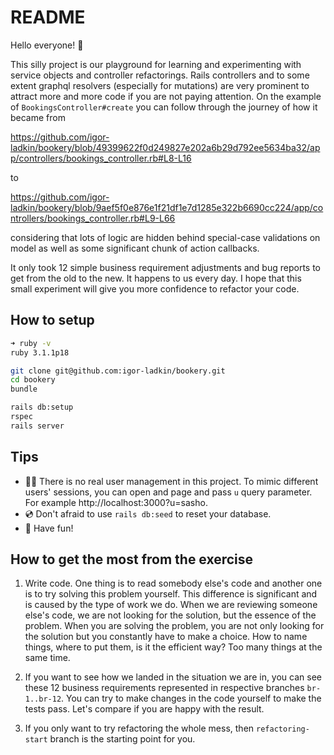 # README

Hello everyone! 🥸

This silly project is our playground for learning and experimenting with service objects and controller refactorings. Rails controllers and to some extent graphql resolvers (especially for mutations) are very prominent to attract more and more code if you are not paying attention. On the example of `BookingsController#create` you can follow through the journey of how it became from

https://github.com/igor-ladkin/bookery/blob/49399622f0d249827e202a6b29d792ee5634ba32/app/controllers/bookings_controller.rb#L8-L16

to

https://github.com/igor-ladkin/bookery/blob/9aef5f0e876e1f21df1e7d1285e322b6690cc224/app/controllers/bookings_controller.rb#L9-L66

considering that lots of logic are hidden behind special-case validations on model as well as some significant chunk of action callbacks.

It only took 12 simple business requirement adjustments and bug reports to get from the old to the new. It happens to us every day.
I hope that this small experiment will give you more confidence to refactor your code.

## How to setup

```sh
➜ ruby -v
ruby 3.1.1p18

git clone git@github.com:igor-ladkin/bookery.git
cd bookery
bundle

rails db:setup
rspec
rails server
```

## Tips

- 👨‍🎨 There is no real user management in this project. To mimic different users' sessions, you can open and page and pass `u` query parameter. For example http://localhost:3000?u=sasho.
- 💿 Don't afraid to use `rails db:seed` to reset your database.
- 🤪 Have fun!

## How to get the most from the exercise

1. Write code. One thing is to read somebody else's code and another one is to try solving this problem yourself. This difference is significant and is caused by the type of work we do. When we are reviewing someone else's code, we are not looking for the solution, but the essence of the problem. When you are solving the problem, you are not only looking for the solution but you constantly have to make a choice. How to name things, where to put them, is it the efficient way? Too many things at the same time.

2. If you want to see how we landed in the situation we are in, you can see these 12 business requirements represented in respective branches `br-1..br-12`. You can try to make changes in the code yourself to make the tests pass. Let's compare if you are happy with the result.

3. If you only want to try refactoring the whole mess, then `refactoring-start` branch is the starting point for you.
